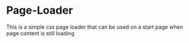 # Page-Loader
This is a simple css page loader that can be used on a start page when page content is still loading
